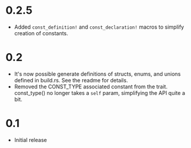 # 0.2.5
- Added `const_definition!` and `const_declaration!` macros to simplify creation of constants.

# 0.2
- It's now possible generate definitions of structs, enums, and unions defined in build.rs. See the readme for details.
- Removed the CONST_TYPE associated constant from the trait. const_type() no longer takes a `self` param, simplifying
the API quite a bit.

# 0.1
- Initial release